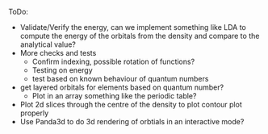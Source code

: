 ToDo:

- Validate/Verify the energy, can we implement something like LDA to compute the energy of the orbitals from the density and compare to the analytical value?
- More checks and tests
     - Confirm indexing, possible rotation of functions? 
     - Testing on energy
     - test based on known behaviour of quantum numbers
- get layered orbitals for elements based on quantum number?
     - Plot in an array something like the periodic table?
- Plot 2d slices through the centre of the density to plot contour plot properly
- Use Panda3d to do 3d rendering of orbtials in an interactive mode?
